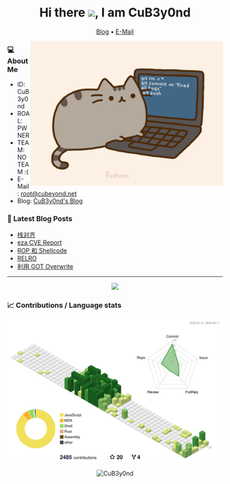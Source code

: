 <h1 align="center" >Hi there <a href="https://www.gautamkrishnar.com/"><img src="https://media.giphy.com/media/hvRJCLFzcasrR4ia7z/giphy.gif" width="5%"></a>, I am CuB3y0nd</h1>

<p align="center">
  <a href="https://www.cubeyond.net/">Blog</a> •
  <a href="mailto:root@cubeyond.net">E-Mail</a>
</p>

<img align="right" src="https://raw.githubusercontent.com/CuB3y0nd/CuB3y0nd/main/images/pusheencode.gif" width=450>

<h3 align="left">💻 About Me</h3>

- ID: CuB3y0nd
- ROAL: PWNER
- TEAM: NO TEAM :(
- E-Mail: [root@cubeyond.net](mailto:root@cubeyond.net)
- Blog: [CuB3y0nd's Blog](https://www.cubeyond.net/)

<h3 align="left">📝 Latest Blog Posts</h3>

<!-- BLOG-POST-LIST:START -->
- [栈对齐](https://www.cubeyond.net/blog/pwn-notes/stack/return-oriented-programming/stack-alignment)
- [eza CVE Report](https://www.cubeyond.net/blog/cve/eza-cve-report)
- [ROP 和 Shellcode](https://www.cubeyond.net/blog/pwn-notes/stack/reliable-shellcode/rop-and-shellcode)
- [RELRO](https://www.cubeyond.net/blog/pwn-notes/stack/relro)
- [利用 GOT Overwrite](https://www.cubeyond.net/blog/pwn-notes/stack/got-overwrite/exploiting-a-got-overwrite)
<!-- BLOG-POST-LIST:END -->

---

<div align="center">
  <img src="https://quotes-github-readme.vercel.app/api?type=horizontal&theme=light" />
</div>

<h3 align="left">📈 Contributions / Language stats</h3>

<div align="center">
  <img src="https://github.com/CuB3y0nd/CuB3y0nd/blob/main/profile-3d-contrib/profile-green-animate.svg" />
</div>

<p align="center">
  <img
    src="https://komarev.com/ghpvc/?username=CuB3y0nd"
    alt="CuB3y0nd"
  />
</p>
